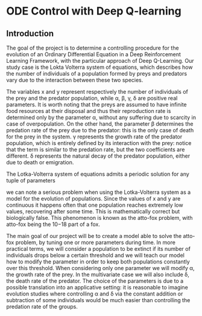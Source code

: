 # ODE Control with Deep Q-learning

## Introduction

The goal of the project is to determine a controlling procedure for the evolution of an Ordinary Differential
Equation in a Deep Reinforcement Learning Framework, with the particular approach of Deep Q-Learning. Our study case is the Lokta Volterra system of equations, which describes how the number of individuals of a population formed by preys and predators vary due to the interaction between these two species. 
<!---
<img width="142" alt="Schermata 2022-11-02 alle 17 53 22" src="https://user-images.githubusercontent.com/64698911/199552125-39faa4ea-f846-438c-8784-2350320744f9.png">
-->
The variables x and y represent respectively the number of individuals of the prey and the predator population, while α, β, γ, δ are positive real parameters.
It is worth noting that the preys are assumed to have infinite food resources at their disposal and thus their reproduction rate is determined only by the parameter α, without any suffering due to scarcity in case of overpopulation. On the other hand, the parameter β determines the predation rate of the prey due to the predator: this is the only case of death for the prey in the system.
γ represents the growth rate of the predator population, which is entirely defined by its interaction with the prey: notice that the term is similar to the predation rate, but the two coefficients are different. δ represents the natural decay of the predator population, either due to death or emigration.

The Lotka-Volterra system of equations admits a periodic solution for any tuple of parameters
<!---
PIC sol 
-->
we can note a serious problem when using the Lotka-Volterra system as a model for the evolution of populations. Since the values of x and y are continuous it happens often that one population reaches extremely low values, recovering after some time. This is mathematically correct but biologically false. This phenomenon is known as the atto-fox problem, with atto-fox being the 10−18 part of a fox.

The main goal of our project will be to create a model able to solve the atto-fox problem, by tuning one or more parameters during time. In more practical terms, we will consider a population to be extinct if its number of individuals drops below a certain threshold and we will teach our model how to modify the parameter in order to keep both populations constantly over this threshold.
When considering only one parameter we will modify α, the growth rate of the prey. In the multivariate case we will also include δ, the death rate of the predator. The choice of the parameters is due to a possible translation into an applicative setting: it is reasonable to imagine evolution studies where controlling α and δ via the constant addition or subtraction of some individuals would be much easier than controlling the predation rate of the groups.
